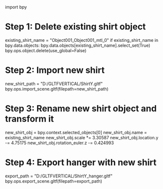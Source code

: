 import bpy

# Step 1: Delete existing shirt object
existing_shirt_name = "Object001_Object001_mtl_0"
if existing_shirt_name in bpy.data.objects:
    bpy.data.objects[existing_shirt_name].select_set(True)
    bpy.ops.object.delete(use_global=False)

# Step 2: Import new shirt
new_shirt_path = "D:/GLTFVERTICAL/ShirtY.gltf"
bpy.ops.import_scene.gltf(filepath=new_shirt_path)

# Step 3: Rename new shirt object and transform it
new_shirt_obj = bpy.context.selected_objects[0]
new_shirt_obj.name = existing_shirt_name
new_shirt_obj.scale *= 3.30587
new_shirt_obj.location.y -= 4.75175
new_shirt_obj.rotation_euler.z -= 0.424993

# Step 4: Export hanger with new shirt
export_path = "D:/GLTFVERTICAL/ShirtY_hanger.gltf"
bpy.ops.export_scene.gltf(filepath=export_path)
